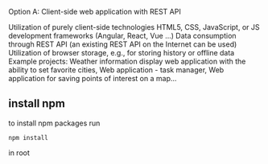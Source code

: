 Option A:
Client-side web application with REST API

Utilization of purely client-side technologies HTML5, CSS, JavaScript, or JS development frameworks (Angular, React, Vue ...)
Data consumption through REST API (an existing REST API on the Internet can be used)
Utilization of browser storage, e.g., for storing history or offline data
Example projects: Weather information display web application with the ability to set favorite cities, Web application - task manager, Web application for saving points of interest on a map...



## install npm
to install npm packages run 

```
npm install
``` 

in root